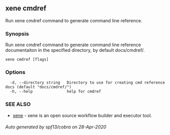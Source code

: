 ## xene cmdref

Run xene cmdref command to generate command line reference.

### Synopsis

Run xene cmdref command to generate command line reference documentaiton in the specified directory, by default docs/cmdref/.

```
xene cmdref [flags]
```

### Options

```
  -d, --directory string   Directory to use for creating cmd reference docs (default "docs/cmdref/")
  -h, --help               help for cmdref
```

### SEE ALSO

* [xene](xene.md)	 - xene is an open source workflow builder and executor tool.

###### Auto generated by spf13/cobra on 28-Apr-2020
